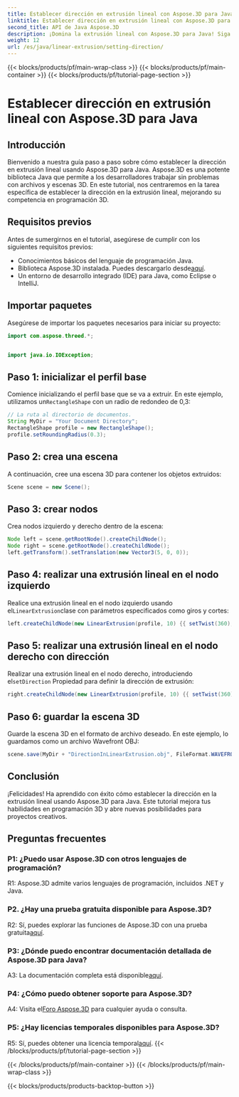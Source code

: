 ```yaml
---
title: Establecer dirección en extrusión lineal con Aspose.3D para Java
linktitle: Establecer dirección en extrusión lineal con Aspose.3D para Java
second_title: API de Java Aspose.3D
description: ¡Domina la extrusión lineal con Aspose.3D para Java! Siga nuestra guía para una programación 3D perfecta. Descárguelo ahora para vivir una experiencia cautivadora.
weight: 12
url: /es/java/linear-extrusion/setting-direction/
---
```


{{< blocks/products/pf/main-wrap-class >}}
{{< blocks/products/pf/main-container >}}
{{< blocks/products/pf/tutorial-page-section >}}

# Establecer dirección en extrusión lineal con Aspose.3D para Java

## Introducción

Bienvenido a nuestra guía paso a paso sobre cómo establecer la dirección en extrusión lineal usando Aspose.3D para Java. Aspose.3D es una potente biblioteca Java que permite a los desarrolladores trabajar sin problemas con archivos y escenas 3D. En este tutorial, nos centraremos en la tarea específica de establecer la dirección en la extrusión lineal, mejorando su competencia en programación 3D.

## Requisitos previos

Antes de sumergirnos en el tutorial, asegúrese de cumplir con los siguientes requisitos previos:

- Conocimientos básicos del lenguaje de programación Java.
-  Biblioteca Aspose.3D instalada. Puedes descargarlo desde[aquí](https://releases.aspose.com/3d/java/).
- Un entorno de desarrollo integrado (IDE) para Java, como Eclipse o IntelliJ.

## Importar paquetes

Asegúrese de importar los paquetes necesarios para iniciar su proyecto:

```java
import com.aspose.threed.*;


import java.io.IOException;
```

## Paso 1: inicializar el perfil base

 Comience inicializando el perfil base que se va a extruir. En este ejemplo, utilizamos un`RectangleShape` con un radio de redondeo de 0,3:

```java
// La ruta al directorio de documentos.
String MyDir = "Your Document Directory";
RectangleShape profile = new RectangleShape();
profile.setRoundingRadius(0.3);
```

## Paso 2: crea una escena

A continuación, cree una escena 3D para contener los objetos extruidos:

```java
Scene scene = new Scene();
```

## Paso 3: crear nodos

Crea nodos izquierdo y derecho dentro de la escena:

```java
Node left = scene.getRootNode().createChildNode();
Node right = scene.getRootNode().createChildNode();
left.getTransform().setTranslation(new Vector3(5, 0, 0));
```

## Paso 4: realizar una extrusión lineal en el nodo izquierdo

 Realice una extrusión lineal en el nodo izquierdo usando el`LinearExtrusion`clase con parámetros especificados como giros y cortes:

```java
left.createChildNode(new LinearExtrusion(profile, 10) {{ setTwist(360); setSlices(100); }});
```

## Paso 5: realizar una extrusión lineal en el nodo derecho con dirección

 Realizar una extrusión lineal en el nodo derecho, introduciendo el`setDirection` Propiedad para definir la dirección de extrusión:

```java
right.createChildNode(new LinearExtrusion(profile, 10) {{ setTwist(360); setSlices(100); setDirection(new Vector3(0.3, 0.2, 1));}});
```

## Paso 6: guardar la escena 3D

Guarde la escena 3D en el formato de archivo deseado. En este ejemplo, lo guardamos como un archivo Wavefront OBJ:

```java
scene.save(MyDir + "DirectionInLinearExtrusion.obj", FileFormat.WAVEFRONTOBJ);
```

## Conclusión

¡Felicidades! Ha aprendido con éxito cómo establecer la dirección en la extrusión lineal usando Aspose.3D para Java. Este tutorial mejora tus habilidades en programación 3D y abre nuevas posibilidades para proyectos creativos.

## Preguntas frecuentes

### P1: ¿Puedo usar Aspose.3D con otros lenguajes de programación?

R1: Aspose.3D admite varios lenguajes de programación, incluidos .NET y Java.

### P2. ¿Hay una prueba gratuita disponible para Aspose.3D?

 R2: Sí, puedes explorar las funciones de Aspose.3D con una prueba gratuita[aquí](https://releases.aspose.com/).

### P3: ¿Dónde puedo encontrar documentación detallada de Aspose.3D para Java?

 A3: La documentación completa está disponible[aquí](https://reference.aspose.com/3d/java/).

### P4: ¿Cómo puedo obtener soporte para Aspose.3D?

 A4: Visita el[Foro Aspose.3D](https://forum.aspose.com/c/3d/18) para cualquier ayuda o consulta.

### P5: ¿Hay licencias temporales disponibles para Aspose.3D?

 R5: Sí, puedes obtener una licencia temporal[aquí](https://purchase.aspose.com/temporary-license/).
{{< /blocks/products/pf/tutorial-page-section >}}

{{< /blocks/products/pf/main-container >}}
{{< /blocks/products/pf/main-wrap-class >}}

{{< blocks/products/products-backtop-button >}}
